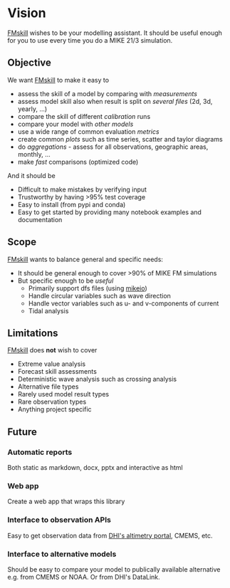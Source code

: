 # Vision

[FMskill](https://github.com/DHI/fmskill) wishes to be your modelling assistant. It should be useful enough for you to use every time you do a MIKE 21/3 simulation. 


## Objective

We want [FMskill](https://github.com/DHI/fmskill) to make it easy to 

* assess the skill of a model by comparing with *measurements*
* assess model skill also when result is split on *several files* (2d, 3d, yearly, ...)
* compare the skill of different *calibration* runs
* compare your model with *other models*
* use a wide range of common evaluation *metrics* 
* create common *plots* such as time series, scatter and taylor diagrams
* do *aggregations* - assess for all observations, geographic areas, monthly, ...
* make *fast* comparisons (optimized code)

And it should be 

* Difficult to make mistakes by verifying input 
* Trustworthy by having >95% test coverage 
* Easy to install (from pypi and conda)
* Easy to get started by providing many notebook examples and documentation


## Scope 

[FMskill](https://github.com/DHI/fmskill) wants to balance general and specific needs: 

* It should be general enough to cover >90% of MIKE FM simulations
* But specific enough to be *useful*
    - Primarily support dfs files (using [mikeio](https://github.com/DHI/mikeio))
    - Handle circular variables such as wave direction
    - Handle vector variables such as u- and v-components of current
    - Tidal analysis



## Limitations

[FMskill](https://github.com/DHI/fmskill) does **not** wish to cover 

* Extreme value analysis
* Forecast skill assessments
* Deterministic wave analysis such as crossing analysis
* Alternative file types 
* Rarely used model result types 
* Rare observation types
* Anything project specific



## Future

### Automatic reports
Both static as markdown, docx, pptx and interactive as html


### Web app
Create a web app that wraps this library 


### Interface to observation APIs
Easy to get observation data from [DHI's altimetry portal](https://altimetry.dhigroup.com/), CMEMS, etc. 


### Interface to alternative models
Should be easy to compare your model to publically available alternative e.g. from CMEMS or NOAA. Or from DHI's DataLink. 
